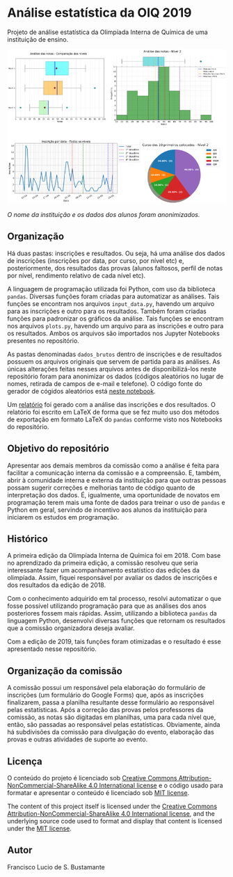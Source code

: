 # Análise estatística da OIQ 2019

Projeto de análise estatística da Olimpíada Interna de Química de uma instituição
de ensino.

![oiq_images](oiq_small.png)

*O nome da instituição e os dados dos alunos foram anonimizados.*

## Organização

Há duas pastas: inscrições e resultados. Ou seja, há uma análise dos dados de
inscrições (inscrições por data, por curso, por nível etc) e, posteriormente,
dos resultados das provas (alunos faltosos, perfil de notas por nível,
rendimento relativo de cada nível etc).

A linguagem de programação utilizada foi Python, com uso da biblioteca `pandas`.
Diversas funções foram criadas para automatizar as análises. Tais funções se
encontram nos arquivos `input_data.py`, havendo um arquivo para as inscrições e
outro para os resultados. Também foram criadas funções para padronizar os gráficos
da análise. Tais funções se  encontram nos arquivos `plots.py`, havendo um arquivo
 para as inscrições e outro para os resultados. Ambos os arquivos são importados
nos Jupyter Notebooks presentes no repositório.

As pastas denominadas `dados_brutos` dentro de inscrições e de resultados possuem
os arquivos originais que servem de partida para as análises. As únicas alterações
feitas nesses arquivos antes de disponibilizá-los neste repositório foram para
anonimizar os dados (códigos aleatórios no lugar de nomes, retirada de campos de
e-mail e telefone). O código fonte do gerador de cógidos aleatórios está [neste
notebook](gerador_nomes_anonimos.ipynb).

Um [relatório](estatisticas_oiq_2019_github.pdf) foi gerado com a análise das
inscrições e dos resultados. O relatório foi escrito em LaTeX de forma que se fez
muito uso dos métodos de exportação em formato LaTeX do `pandas` conforme visto
nos Notebooks do repositório.

## Objetivo do repositório

Apresentar aos demais membros da comissão como a análise é feita para facilitar
a comunicação interna da comissão e a compreensão. E, também, abrir à comunidade
interna e externa da instituição para que outras pessoas possam sugerir correções e
melhorias tanto de código quanto de interpretação dos dados. É, igualmente, uma
oportunidade de novatos em programação terem mais uma fonte de dados para treinar
o uso de `pandas` e Python em geral, servindo de incentivo aos alunos da instituição
para iniciarem os estudos em programação.

## Histórico

A primeira edição da Olimpíada Interna de Química foi em 2018. Com base no aprendizado
da primeira edição, a comissão resolveu que seria interessante fazer um acompanhamento
estatístico das edições da olimpíada. Assim, fiquei responsável por avaliar os dados
de inscrições e dos resultados da edição de 2018.

Com o conhecimento adquirido em tal processo, resolvi automatizar o que fosse
possível utilizando programação para que as análises dos anos posteriores fossem mais
rápidas. Assim, utilizando a biblioteca `pandas` da linguagem Python, desenvolvi diversas funções que retornam os resultados que a comissão organizadora deseja
avaliar.

Com a edição de 2019, tais funções foram otimizadas e o resultado é esse apresentado
nesse repositório.

## Organização da comissão

A comissão possui um responsável pela elaboração do formulário de inscrições
(um formulário do Google Forms) que, após as inscrições finalizarem, passa a planilha
resultante desse formulário ao responsável pelas estatísticas. Após a correção
das provas pelos professores da comissão, as notas são digitadas em planilhas,
uma para cada nível que, então, são passadas ao responsável pelas estatísticas.
Obviamente, ainda há subdivisões da comissão para divulgação do evento, elaboração
das provas e outras atividades de suporte ao evento.

## Licença

O conteúdo do projeto é licenciado sob [Creative Commons Attribution-NonCommercial-ShareAlike 4.0 International license](https://creativecommons.org/licenses/by-nc-sa/4.0/) e o código usado para
formatar e apresentar o conteúdo é licenciado sob [MIT license](LICENSE).

The content of this project itself is licensed under the [Creative Commons Attribution-NonCommercial-ShareAlike 4.0 International license](https://creativecommons.org/licenses/by-nc-sa/4.0/), and the underlying source code used to format and display that content is licensed under the [MIT license](LICENSE).

## Autor

Francisco Lucio de S. Bustamante